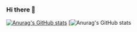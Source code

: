 ### Hi there 👋
[![Anurag's GitHub stats](https://github-readme-stats.vercel.app/api?username=GabrielBritoP)](https://github.com/GabrielBritoP/github-readme-stats)
[![Anurag's GitHub stats](https://github-readme-stats.vercel.app/api?username=GabrielBritoP&theme=nord_icons=true)
<!--
**GabrielBritoP/GabrielBritoP** is a ✨ _special_ ✨ repository because its `README.md` (this file) appears on your GitHub profile.


Here are some ideas to get you started:

- 🔭 I’m currently working on ...
- 🌱 I’m currently learning ...
- 👯 I’m looking to collaborate on ...
- 🤔 I’m looking for help with ...
- 💬 Ask me about ...
- 📫 How to reach me: ...
- 😄 Pronouns: ...
- ⚡ Fun fact: ...
-->

